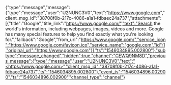 {"type":"message","message":{"type":"message","user":"U2NUNC3V0","text":"<https://www.google.com>","client_msg_id":"38708f0b-217c-4086-a1a1-fdbaec24a737","attachments":[{"title":"Google","title_link":"https://www.google.com/","text":"Search the world's information, including webpages, images, videos and more. Google has many special features to help you find exactly what you're looking for.","fallback":"Google","from_url":"https://www.google.com/","service_icon":"https://www.google.com/favicon.ico","service_name":"google.com","id":1,"original_url":"https://www.google.com"}],"ts":"1546034895.002800"},"subtype":"message_changed","hidden":true,"channel":"CEWQ9NM8D","previous_message":{"type":"message","user":"U2NUNC3V0","text":"<https://www.google.com>","client_msg_id":"38708f0b-217c-4086-a1a1-fdbaec24a737","ts":"1546034895.002800"},"event_ts":"1546034896.002900","ts":"1546034896.002900","channel_type":"channel"}